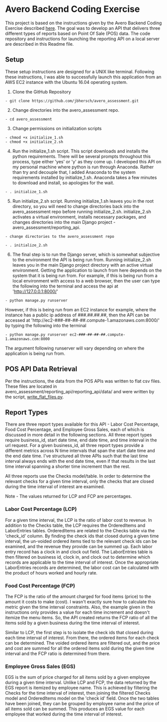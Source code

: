 # Avero Backend Coding Exercise
This project is based on the instructions given by the Avero Backend Coding Exercise described [here](https://github.com/AveroLLC/reporting-api-exercise).  The goal was to develop an API that delivers three different types of reports based on Point Of Sale (POS) data.  The code repository and instructions for launching the reporting API on a local server are described in this Readme file.


## Setup
These setup instructions are designed for a UNIX like terminal.  Following these instructions, I was able to successfully launch this application from an AWS EC2 instance with the Ubuntu 16.04 operating system.

  1.  Clone the GitHub Repository

    - git clone https://github.com/jbhersch/avero_assessment.git


  2.  Change directories into the avero_assessment repo.

    - cd avero_assessment


  3.  Change permissions on initialization scripts

    - chmod +x initialize_1.sh
    - chmod +x initialize_2.sh


  4.  Run the initialize_1.sh script.  This script downloads and installs the python requirements.  There will be several prompts throughout this process, type either 'yes' or 'y' as they come up.  I developed this API on my personal machine where python is run through Anaconda.  Rather than try and decouple that, I added Anaconda to the system requirements installed by initialize_1.sh.  Anaconda takes a few minutes to download and install, so apologies for the wait.

    - . initialize_1.sh


  5.  Run initialize_2.sh script.  Running initialize_1.sh leaves you in the root directory, so you will need to change directories back into the avero_assessment repo before running initialize_2.sh.  initialize_2.sh activates a virtual environment, installs necessary packages, and changes directories into the main Django project - avero_assessment/reporting_api.

    - change directories to the avero_assessment repo

    - . initialize_2.sh


  6.  The final step is to run the Django server, which is somewhat subjective to the environment the API is being run from.  Running initialize_2.sh leaves you in the main Django project directory with an active virtual environment.  Getting the application to launch from here depends on the system that it is being run from.  For example, if this is being run from a local environment with access to a web browser, then the user can type the following into the terminal and access the api at 'http://127.0.0.1:8000/'

    - python manage.py runserver

  However, if this is being run from an EC2 instance for example, where the instance has a public ip address of ###.##.##.##, then the API can be accessed at 'http://ec2-###-##-##-##.compute-1.amazonaws.com:8000/' by typing the following into the terminal

    - python manage.py runserver ec2-###-##-##-##.compute-1.amazonaws.com:8000

  The argument following runserver will vary depending on where the application is being run from.


## POS API Data Retrieval
Per the instructions, the data from the POS APIs was written to flat csv files.  These files are located in avero_assessment/reporting_api/reporting_api/data/ and were written by the script, [write_flat_files.py](https://github.com/jbhersch/avero_assessment/blob/master/write_flat_files.py).


## Report Types
There are three report types available for this API - Labor Cost Percentage, Food Cost Percentage, and Employee Gross Sales, each of which is discussed in more detail in the following sections.  All three report types require business_id, start date time, end date time, and time interval in the url request.  For a given business_id, all three report types provide a different metrics across N time intervals that span the start date time and the end date time.  I've structured all three APIs such that the last time interval always ends with the end date time, even if that results in the last time interval spanning a shorter time increment than the rest.

All three reports use the Checks model/table.  In order to determine the relevant checks for a given time interval, only the checks that are closed during the time interval of interest are examined.  

Note - The values returned for LCP and FCP are percentages.

### Labor Cost Percentage (LCP)
For a given time interval, the LCP is the ratio of labor cost to revenue.  In addition to the Checks table, the LCP requires the OrderedItems and LaborEntries tables.  OrderedItems are related to the Checks table via the 'check_id' column.  By finding the check ids that closed during a given time interval, the un-voided ordered items tied to the relevant check ids can be examined, and the revenue they provide can be summed up.  Each labor entry record has a clock in and clock out field.  The LaborEntries table is then filtered on business id, clock in, and clock out to determine which records are applicable to the time interval of interest.  Once the appropriate LaborEntries records are determined, the labor cost can be calculated with the product of hours worked and hourly rate.  

### Food Cost Percentage (FCP)
The FCP is the ratio of the amount charged for food items (price) to the amount it costs to make (cost).  I wasn't exactly sure how to calculate this metric given the time interval constraints.  Also, the example given in the instructions only provides a value for each time increment and doesn't itemize the menu items.  So, the API created returns the FCP ratio of all the items sold by a given business during the time interval of interest.  

Similar to LCP, the first step is to isolate the check ids that closed during each time interval of interest.  From there, the ordered items for each check can be determined.  The voided ordered items are filtered out, and the price and cost are summed for all the ordered items sold during the given time interval and the FCP ratio is determined from there.

### Employee Gross Sales (EGS)
EGS is the sum of price charged for all items sold by a given employee during a given time interval.  Unlike LCP and FCP, the data returned by the EGS report is itemized by employee name.  This is achieved by filtering the Checks for the time interval of interest, then joining the filtered Checks model and OrderedItems model on the 'check id' field.  Once the two tables have been joined, they can be grouped by employee name and the price of all items sold can be summed.  This produces an EGS value for each employee that worked during the time interval of interest.
